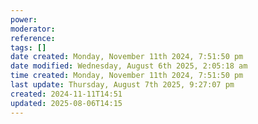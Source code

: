 ```yaml
---
power: 
moderator: 
reference: 
tags: []
date created: Monday, November 11th 2024, 7:51:50 pm
date modified: Wednesday, August 6th 2025, 2:05:18 am
time created: Monday, November 11th 2024, 7:51:50 pm
last update: Thursday, August 7th 2025, 9:27:07 pm
created: 2024-11-11T14:51
updated: 2025-08-06T14:15
---
```

